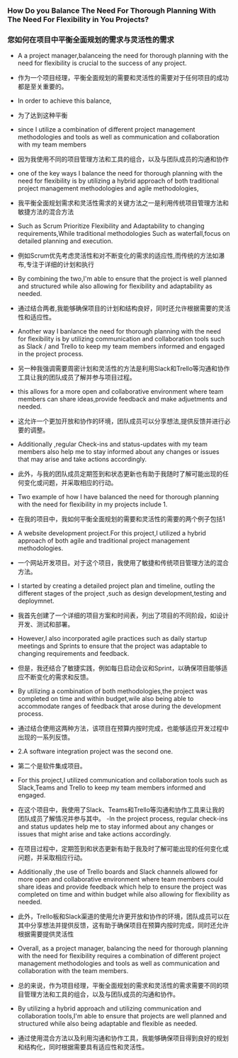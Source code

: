 ### How Do you Balance The Need For Thorough Planning With The Need For Flexibility in You Projects?
### 您如何在项目中平衡全面规划的需求与灵活性的需求
- A a project manager,balanceing the need for thorough planning with the need for flexibility is crucial to the success of any project.
- 作为一个项目经理，平衡全面规划的需要和灵活性的需要对于任何项目的成功都是至关重要的。
- In order to achieve this balance,
- 为了达到这种平衡
- since I utilize a combination of different project management methodologies and tools as well as communication and collaboration with my team members
- 因为我使用不同的项目管理方法和工具的组合，以及与团队成员的沟通和协作

-  one of the key ways I balance the need for thorough planning with the need for flexibility is by utilizing a hybrid approach of both traditional project management methodologies and agile methodologies,
- 我平衡全面规划需求和灵活性需求的关键方法之一是利用传统项目管理方法和敏捷方法的混合方法

- Such as Scrum Prioritize Flexibility and Adaptability to changing requirements,While traditional methodologies Such as waterfall,focus on detailed planning and execution.
-  例如Scrum优先考虑灵活性和对不断变化的需求的适应性,而传统的方法如瀑布,专注于详细的计划和执行
- By combining the two,I'm able to ensure that the project is well planned and structured while also allowing for flexibility and adaptability as needed.
- 通过结合两者,我能够确保项目的计划和结构良好，同时还允许根据需要的灵活性和适应性。

- Another way I banlance the need for thorough planning with the need for flexibility is by utilizing communication and collaboration tools such as Slack / and Trello to keep my team members informed and engaged in the project process.
- 另一种我强调需要周密计划和灵活性的方法是利用Slack和Trello等沟通和协作工具让我的团队成员了解并参与项目过程。
- this allows for a more open and collaborative environment where team members can share ideas,provide feedback and make adjuetments and needed.
- 这允许一个更加开放和协作的环境，团队成员可以分享想法,提供反馈并进行必要的调整。
- Additionally ,regular Check-ins and status-updates with my team members also help me to stay informed about any changes or issues that may arise and take actions accordingly.

- 此外，与我的团队成员定期签到和状态更新也有助于我随时了解可能出现的任何变化或问题，并采取相应的行动。

- Two example of how I have balanced the need for thorough planning with the need for flexibility in my projects include 1.
- 在我的项目中，我如何平衡全面规划的需要和灵活性的需要的两个例子包括1
- A website development project.For this project,I utilized a hybrid approach of both agile and traditional project management methodologies.
- 一个网站开发项目。对于这个项目，我使用了敏捷和传统项目管理方法的混合方法。
- I started by creating a detailed project plan and timeline, outling the different stages of the project ,such as design development,testing and deploymnet.
- 我首先创建了一个详细的项目方案和时间表，列出了项目的不同阶段，如设计开发、测试和部署。
- However,I also incorporated agile practices such as daily startup meetings and Sprints to ensure that the project was adaptable to changing requirements and feedback.
- 但是，我还结合了敏捷实践，例如每日启动会议和Sprint，以确保项目能够适应不断变化的需求和反馈。
- By utilizing a combination of both methodologies,the project was completed on time and within budget,wile also being able to accommodate ranges of feedback that arose during the development process.
- 通过结合使用这两种方法，该项目在预算内按时完成，也能够适应开发过程中出现的一系列反馈。
- 2.A software integration project was the second one.
- 第二个是软件集成项目。
- For this project,I utilized communication and collaboration tools such as Slack,Teams and Trello to keep my team members informed and engaged.
- 在这个项目中，我使用了Slack、Teams和Trello等沟通和协作工具来让我的团队成员了解情况并参与其中。
-In the project process, regular check-ins and status updates help me to stay informed about any changes or issues that might arise and take actions accordingly.
- 在项目过程中，定期签到和状态更新有助于我及时了解可能出现的任何变化或问题，并采取相应行动。
- Additionally ,the use of Trello boards and Slack channels allowed for more open and collaborative environment where team members could share ideas and provide feedback which help to ensure the project was completed on time and within budget while also allowing for flexibility as needed.
- 此外，Trello板和Slack渠道的使用允许更开放和协作的环境，团队成员可以在其中分享想法并提供反馈，这有助于确保项目在预算内按时完成，同时还允许根据需要提供灵活性
- Overall, as a project manager, balancing the need for thorough planning with the need for flexibility requires a combination of different project management methodologies and tools as well as communication and collaboration with the team members.
- 总的来说，作为项目经理，平衡全面规划的需求和灵活性的需求需要不同的项目管理方法和工具的组合，以及与团队成员的沟通和协作。
- By utilizing a hybrid approach and utilizing communication and collaboration tools,I'm able to ensure that projects are well planned and structured while also being adaptable and flexible as needed.
- 通过使用混合方法以及利用沟通和协作工具，我能够确保项目得到良好的规划和结构化，同时根据需要具有适应性和灵活性。